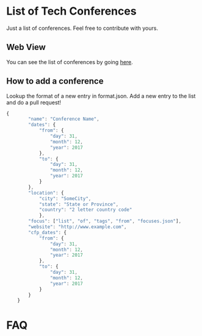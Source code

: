 # List of Tech Conferences

Just a list of conferences.  Feel free to contribute with yours.

## Web View

You can see the list of conferences by going [here](https://joellord.github.io/tech-conferences-list/webview/).

## How to add a conference

Lookup the format of a new entry in format.json.  Add a new entry to the list and do a pull request!

```javascript
{
		"name": "Conference Name",
		"dates": {
			"from": {
				"day": 31,
				"month": 12,
				"year": 2017
			},
			"to": {
	 			"day": 31,
				"month": 12,
				"year": 2017
			}
		},
		"location": {
			"city": "SomeCity",
			"state": "State or Province",
			"country": "2 letter country code"
			},
		"focus": ["list", "of", "tags", "from", "focuses.json"],
		"website": "http://www.example.com",
		"cfp_dates": {
			"from": {
				"day": 31,
				"month": 12,
				"year": 2017
			},
			"to": {
	 			"day": 31,
				"month": 12,
				"year": 2017
			}
		}
	}
```

# FAQ

